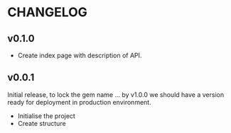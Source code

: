 CHANGELOG
=========

v0.1.0
------

* Create index page with description of API.


v0.0.1
------

Initial release, to lock the gem name ... by v1.0.0 we should have a version
ready for deployment in production environment.

* Initialise the project
* Create structure
